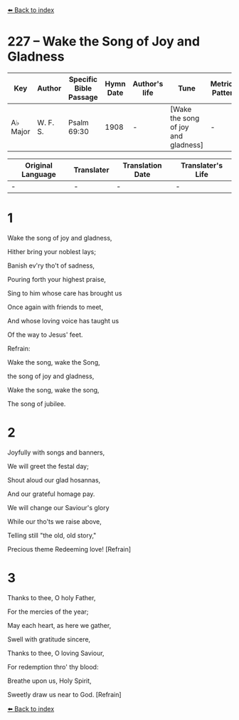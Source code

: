 [⬅️ Back to index](../README.md)

# 227 – Wake the Song of Joy and Gladness

Key | Author   | Specific Bible Passage     |Hymn Date |Author's life |Tune |Metrical Pattern   |Composer/Source
-- | --------- | ---------------------------|----------|--------------|-----|-------------------|-------------  
A♭ Major |W. F. S. |Psalm 69:30 |1908 |- |[Wake the song of joy and gladness] |- |W. F. Sherwin

Original Language | Translater | Translation Date   | Translater's Life  
----------------- | --------- | --------------------|-------------     
\- |- |- |-




# 1

Wake the song of joy and gladness,

Hither bring your noblest lays;

Banish ev'ry tho't of sadness,

Pouring forth your highest praise,

Sing to him whose care has brought us

Once again with friends to meet,

And whose loving voice has taught us

Of the way to Jesus' feet.



Refrain:

Wake the song, wake the Song,

the song of joy and gladness,

Wake the song, wake the song,

The song of jubilee.



# 2

Joyfully with songs and banners,

We will greet the festal day;

Shout aloud our glad hosannas,

And our grateful homage pay.

We will change our Saviour's glory

While our tho'ts we raise above,

Telling still "the old, old story,"

Precious theme Redeeming love!  [Refrain]



# 3

Thanks to thee, O holy Father, 

For the mercies of the year;

May each heart, as here we gather,

Swell with gratitude sincere,

Thanks to thee, O loving Saviour,

For redemption thro' thy blood:

Breathe upon us, Holy Spirit,

Sweetly draw us near to God.  [Refrain]

[⬅️ Back to index](../README.md)

